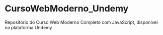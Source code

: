 # CursoWebModerno_Undemy
Repositório do Curso Web Moderno Completo com JavaScript, disponível na plataforma Undemy
